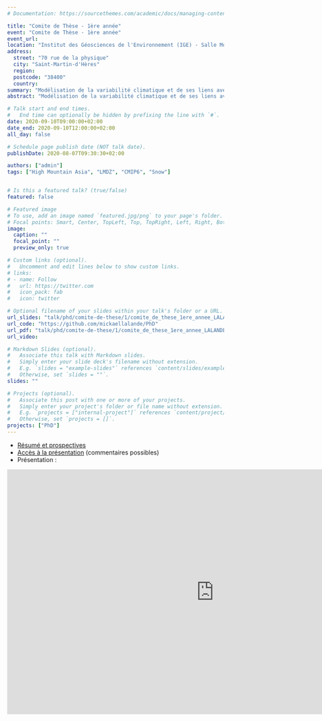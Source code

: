 ```yaml
---
# Documentation: https://sourcethemes.com/academic/docs/managing-content/

title: "Comite de Thèse - 1ère année"
event: "Comite de Thèse - 1ère année"
event_url:
location: "Institut des Géosciences de l'Environnement (IGE) - Salle Mont Blanc (OSUG-B)"
address:
  street: "70 rue de la physique"
  city: "Saint-Martin-d'Hères"
  region:
  postcode: "38400"
  country:
summary: "Modélisation de la variabilité climatique et de ses liens avec la cryosphère dans les Hautes Montagnes d'Asie"
abstract: "Modélisation de la variabilité climatique et de ses liens avec la cryosphère dans les Hautes Montagnes d'Asie"

# Talk start and end times.
#   End time can optionally be hidden by prefixing the line with `#`.
date: 2020-09-10T09:00:00+02:00
date_end: 2020-09-10T12:00:00+02:00
all_day: false

# Schedule page publish date (NOT talk date).
publishDate: 2020-08-07T09:30:30+02:00

authors: ["admin"]
tags: ["High Mountain Asia", "LMDZ", "CMIP6", "Snow"]


# Is this a featured talk? (true/false)
featured: false

# Featured image
# To use, add an image named `featured.jpg/png` to your page's folder.
# Focal points: Smart, Center, TopLeft, Top, TopRight, Left, Right, BottomLeft, Bottom, BottomRight.
image:
  caption: ""
  focal_point: ""
  preview_only: true

# Custom links (optional).
#   Uncomment and edit lines below to show custom links.
# links:
# - name: Follow
#   url: https://twitter.com
#   icon_pack: fab
#   icon: twitter

# Optional filename of your slides within your talk's folder or a URL.
url_slides: "talk/phd/comite-de-these/1/comite_de_these_1ere_annee_LALANDE_slides.pdf"
url_code: "https://github.com/mickaellalande/PhD"
url_pdf: "talk/phd/comite-de-these/1/comite_de_these_1ere_annee_LALANDE_v2.pdf"
url_video:

# Markdown Slides (optional).
#   Associate this talk with Markdown slides.
#   Simply enter your slide deck's filename without extension.
#   E.g. `slides = "example-slides"` references `content/slides/example-slides.md`.
#   Otherwise, set `slides = ""`.
slides: ""

# Projects (optional).
#   Associate this post with one or more of your projects.
#   Simply enter your project's folder or file name without extension.
#   E.g. `projects = ["internal-project"]` references `content/project/deep-learning/index.md`.
#   Otherwise, set `projects = []`.
projects: ["PhD"]
---
```


- [Résumé et prospectives](comite_de_these_1ere_annee_LALANDE_v2.pdf)
- [Accès à la présentation](https://docs.google.com/presentation/d/1oNPcQq0OllJfQf1YD9ObKmF9-CGhQGgWpSPSsmh-usM/edit?usp=sharing) (commentaires possibles)
- Présentation :

<iframe src="https://docs.google.com/presentation/d/e/2PACX-1vTu5d7B3n9QVFkyTDi1z2rBVan_kz2q47CfUE9BOQEWbaDTQLOxrM1VTX87bMiiVqym-e-9nDaqjEhY/embed?start=false&loop=false&delayms=3000" frameborder="0" width="960" height="569" allowfullscreen="true" mozallowfullscreen="true" webkitallowfullscreen="true"></iframe>
